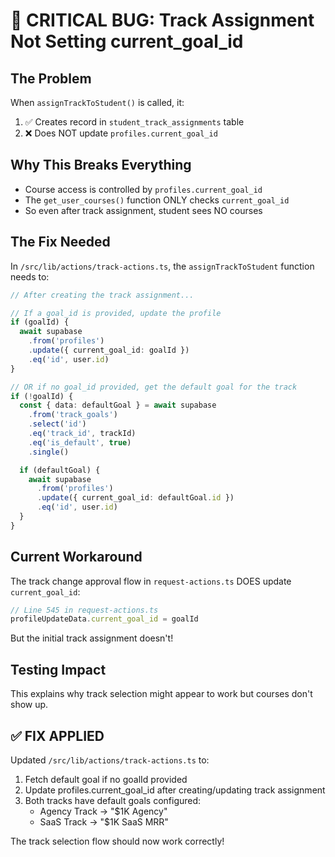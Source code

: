 # 🚨 CRITICAL BUG: Track Assignment Not Setting current_goal_id

## The Problem
When `assignTrackToStudent()` is called, it:
1. ✅ Creates record in `student_track_assignments` table
2. ❌ Does NOT update `profiles.current_goal_id`

## Why This Breaks Everything
- Course access is controlled by `profiles.current_goal_id`
- The `get_user_courses()` function ONLY checks `current_goal_id`
- So even after track assignment, student sees NO courses

## The Fix Needed

In `/src/lib/actions/track-actions.ts`, the `assignTrackToStudent` function needs to:

```typescript
// After creating the track assignment...

// If a goal_id is provided, update the profile
if (goalId) {
  await supabase
    .from('profiles')
    .update({ current_goal_id: goalId })
    .eq('id', user.id)
}

// OR if no goal_id provided, get the default goal for the track
if (!goalId) {
  const { data: defaultGoal } = await supabase
    .from('track_goals')
    .select('id')
    .eq('track_id', trackId)
    .eq('is_default', true)
    .single()

  if (defaultGoal) {
    await supabase
      .from('profiles')
      .update({ current_goal_id: defaultGoal.id })
      .eq('id', user.id)
  }
}
```

## Current Workaround
The track change approval flow in `request-actions.ts` DOES update `current_goal_id`:
```typescript
// Line 545 in request-actions.ts
profileUpdateData.current_goal_id = goalId
```

But the initial track assignment doesn't!

## Testing Impact
This explains why track selection might appear to work but courses don't show up.

## ✅ FIX APPLIED
Updated `/src/lib/actions/track-actions.ts` to:
1. Fetch default goal if no goalId provided
2. Update profiles.current_goal_id after creating/updating track assignment
3. Both tracks have default goals configured:
   - Agency Track → "$1K Agency"
   - SaaS Track → "$1K SaaS MRR"

The track selection flow should now work correctly!